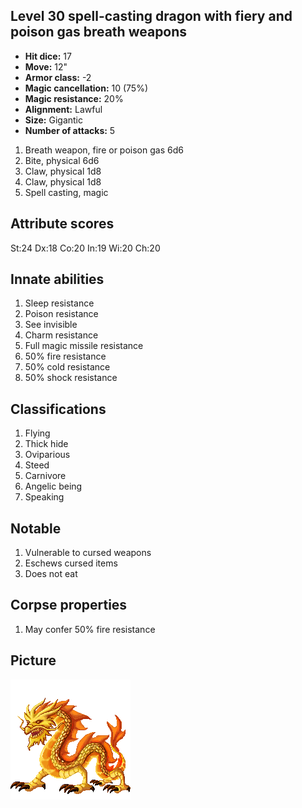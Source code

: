 ## Level 30 spell-casting dragon with fiery and poison gas breath weapons

- **Hit dice:** 17
- **Move:** 12"
- **Armor class:** -2
- **Magic cancellation:** 10 (75%)
- **Magic resistance:** 20%
- **Alignment:** Lawful
- **Size:** Gigantic
- **Number of attacks:** 5
1. Breath weapon, fire or poison gas 6d6
2. Bite, physical 6d6
3. Claw, physical 1d8
4. Claw, physical 1d8
5. Spell casting, magic

## Attribute scores

St:24 Dx:18 Co:20 In:19 Wi:20 Ch:20

## Innate abilities

1. Sleep resistance
2. Poison resistance
3. See invisible
4. Charm resistance
5. Full magic missile resistance
6. 50% fire resistance
7. 50% cold resistance
8. 50% shock resistance

## Classifications

1. Flying
2. Thick hide
3. Oviparious
4. Steed
5. Carnivore
6. Angelic being
7. Speaking

## Notable

1. Vulnerable to cursed weapons
2. Eschews cursed items
3. Does not eat

## Corpse properties

1. May confer 50% fire resistance

## Picture

![Gold dragon](https://github.com/hyvanmielenpelit/GnollHackTileSet/blob/main/Monsters/gold_dragon/gold_dragon.png)
